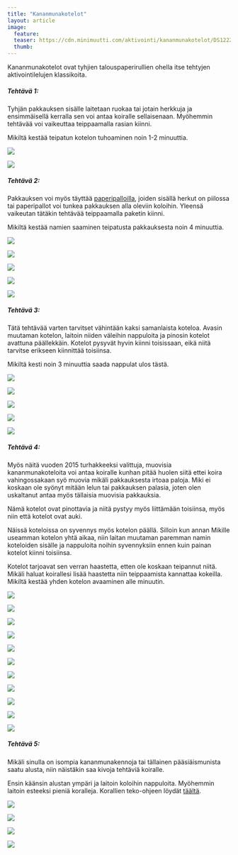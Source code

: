 ```yaml
---
title: "Kananmunakotelot"
layout: article
image:
  feature:
  teaser: https://cdn.minimuutti.com/aktivointi/kananmunakotelot/DS12227_-245px.jpg
  thumb:
---
```


Kananmunakotelot ovat tyhjien talouspaperirullien ohella itse tehtyjen aktivointilelujen klassikoita.

##### Tehtävä 1:

Tyhjän pakkauksen sisälle laitetaan ruokaa tai jotain herkkuja ja ensimmäisellä kerralla sen voi antaa koiralle sellaisenaan. Myöhemmin tehtävää voi vaikeuttaa teippaamalla rasian kiinni.

Mikiltä kestää teipatun kotelon tuhoaminen noin 1-2 minuuttia.

![](https://cdn.minimuutti.com/aktivointi/kananmunakotelot/DSC42631-800px.jpg)

![](https://cdn.minimuutti.com/aktivointi/kananmunakotelot/DSC01587_2-800px.jpg)

##### Tehtävä 2:

Pakkauksen voi myös täyttää [paperipalloilla](/aktivointi/minitehtavia/#paperipallot), joiden sisällä herkut on piilossa tai paperipallot voi tunkea pakkauksen alla oleviin koloihin. Yleensä vaikeutan tätäkin tehtävää teippaamalla paketin kiinni.

Mikiltä kestää namien saaminen teipatusta pakkauksesta noin 4 minuuttia.

![](https://cdn.minimuutti.com/aktivointi/kananmunakotelot/DS12656-800px.jpg)

![](https://cdn.minimuutti.com/aktivointi/kananmunakotelot/DS12686-800px.jpg)

![](https://cdn.minimuutti.com/aktivointi/kananmunakotelot/DS12725-800px.jpg)

![](https://cdn.minimuutti.com/aktivointi/kananmunakotelot/DS12759-800px.jpg)

![](https://cdn.minimuutti.com/aktivointi/kananmunakotelot/DS12778-800px.jpg)

##### Tehtävä 3:

Tätä tehtävää varten tarvitset vähintään kaksi samanlaista koteloa. Avasin muutaman kotelon, laitoin niiden väleihin nappuloita ja pinosin kotelot avattuna päällekkäin. Kotelot pysyvät hyvin kiinni toisissaan, eikä niitä tarvitse erikseen kiinnittää toisiinsa.

Mikiltä kesti noin 3 minuuttia saada nappulat ulos tästä.

![](https://cdn.minimuutti.com/aktivointi/kananmunakotelot/DS12519-800px.jpg)

![](https://cdn.minimuutti.com/aktivointi/kananmunakotelot/DS12558-800px.jpg)

![](https://cdn.minimuutti.com/aktivointi/kananmunakotelot/DS12522-800px.jpg)

![](https://cdn.minimuutti.com/aktivointi/kananmunakotelot/DS12623-800px.jpg)

![](https://cdn.minimuutti.com/aktivointi/kananmunakotelot/DS12650-800px.jpg)

##### Tehtävä 4:

Myös näitä vuoden 2015 turhakkeeksi valittuja, muovisia kananmunakoteloita voi antaa koiralle kunhan pitää huolen siitä ettei koira vahingossakaan syö muovia mikäli pakkauksesta irtoaa paloja. Miki ei koskaan ole syönyt mitään lelun tai pakkauksen palasia, joten olen uskaltanut antaa myös tällaisia muovisia pakkauksia.

Nämä kotelot ovat pinottavia ja niitä pystyy myös liittämään toisiinsa, myös niin että kotelot ovat auki.

Näissä koteloissa on syvennys myös kotelon päällä. Silloin kun annan Mikille useamman kotelon yhtä aikaa, niin laitan muutaman paremman namin koteloiden sisälle ja nappuloita noihin syvennyksiin ennen kuin painan kotelot kiinni toisiinsa.

Kotelot tarjoavat sen verran haastetta, etten ole koskaan teipannut niitä. Mikäli haluat koirallesi lisää haastetta niin teippaamista kannattaa kokeilla. Mikiltä kestää yhden kotelon avaaminen alle minuutin.

![](https://cdn.minimuutti.com/aktivointi/kananmunakotelot/DS11990-800px.jpg)

![](https://cdn.minimuutti.com/aktivointi/kananmunakotelot/DS12000-800px.jpg)

![](https://cdn.minimuutti.com/aktivointi/kananmunakotelot/DS12004-800px.jpg)

![](https://cdn.minimuutti.com/aktivointi/kananmunakotelot/DS11771-800px.jpg)

![](https://cdn.minimuutti.com/aktivointi/kananmunakotelot/DS11787-800px.jpg)

![](https://cdn.minimuutti.com/aktivointi/kananmunakotelot/DS11833-800px.jpg)

![](https://cdn.minimuutti.com/aktivointi/kananmunakotelot/DS12010-800px.jpg)

![](https://cdn.minimuutti.com/aktivointi/kananmunakotelot/DS12028-800px.jpg)

![](https://cdn.minimuutti.com/aktivointi/kananmunakotelot/DS12181-800px.jpg)

![](https://cdn.minimuutti.com/aktivointi/kananmunakotelot/DS12227-800px%20%282%29.jpg)

![](https://cdn.minimuutti.com/aktivointi/kananmunakotelot/DS12235-800px.jpg)

##### Tehtävä 5:

Mikäli sinulla on isompia kananmunakennoja tai tällainen pääsiäismunista saatu alusta, niin näistäkin saa kivoja tehtäviä koiralle.

Ensin käänsin alustan ympäri ja laitoin koloihin nappuloita. Myöhemmin laitoin esteeksi pieniä koralleja. Korallien teko-ohjeen löydät [täältä](/aktivointi/korallit/).

![](https://cdn.minimuutti.com/aktivointi/kananmunakotelot/DS10446_-800px.jpg)

![](https://cdn.minimuutti.com/aktivointi/kananmunakotelot/DS11359-800px.jpg)

![](https://cdn.minimuutti.com/aktivointi/kananmunakotelot/DS11368-800px.jpg)

![](https://cdn.minimuutti.com/aktivointi/kananmunakotelot/DS11393-800px.jpg)
